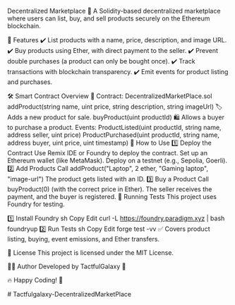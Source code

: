 Decentralized Marketplace 🛒
A Solidity-based decentralized marketplace where users can list, buy, and sell products securely on the Ethereum blockchain.

📌 Features
✔️ List products with a name, price, description, and image URL.
✔️ Buy products using Ether, with direct payment to the seller.
✔️ Prevent double purchases (a product can only be bought once).
✔️ Track transactions with blockchain transparency.
✔️ Emit events for product listing and purchases.

🛠️ Smart Contract Overview
📝 Contract: DecentralizedMarketPlace.sol
addProduct(string name, uint price, string description, string imageUrl)
🏷️ Adds a new product for sale.
buyProduct(uint productId)
🛍️ Allows a buyer to purchase a product.
Events:
ProductListed(uint productId, string name, address seller, uint price)
ProductPurchased(uint productId, string name, address buyer, uint price, uint timestamp)
🚀 How to Use
1️⃣ Deploy the Contract
Use Remix IDE or Foundry to deploy the contract.
Set up an Ethereum wallet (like MetaMask).
Deploy on a testnet (e.g., Sepolia, Goerli).
2️⃣ Add Products
Call addProduct("Laptop", 2 ether, "Gaming laptop", "image-url")
The product gets listed with an ID.
3️⃣ Buy a Product
Call buyProduct(0) (with the correct price in Ether).
The seller receives the payment, and the buyer is registered.
🧪 Running Tests
This project uses Foundry for testing.

1️⃣ Install Foundry
sh
Copy
Edit
curl -L https://foundry.paradigm.xyz | bash
foundryup
2️⃣ Run Tests
sh
Copy
Edit
forge test -vv
✅ Covers product listing, buying, event emissions, and Ether transfers.

📜 License
This project is licensed under the MIT License.

👨‍💻 Author
Developed by TactfulGalaxy 🌌

🔥 Happy Coding! 🚀







#   T a c t f u l g a l a x y - D e c e n t r a l i z e d M a r k e t P l a c e  
 
